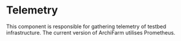 # Telemetry

This component is responsible for gathering telemetry of testbed infrastructure. The current version of ArchiFarm utilises Prometheus.
